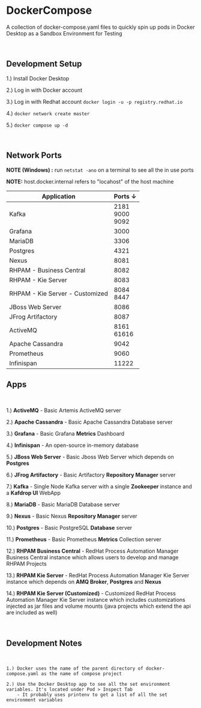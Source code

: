 # DockerCompose

A collection of docker-compose.yaml files to quickly spin up pods in Docker Desktop as a Sandbox Environment for Testing

<br/>

## Development Setup

1.) Install Docker Desktop

2.) Log in with Docker account

3.) Log in with Redhat account `docker login -u -p registry.redhat.io`

4.) `docker network create master`

5.) `docker compose up -d`

<br />

## Network Ports

**NOTE (Windows) :** run `netstat -ano` on a terminal to see all the in use ports

**NOTE:** host.docker.internal refers to "locahost" of the host machine

| Application | Ports ↓ |
| --- | --- |
| Kafka | 2181 <br /> 9000 <br /> 9092 |
| Grafana | 3000 |
| MariaDB | 3306 |
| Postgres | 4321 |
| Nexus | 8081 |
| RHPAM - Business Central | 8082 |
| RHPAM - Kie Server | 8083 |
| RHPAM - Kie Server - Customized | 8084 <br /> 8447 |
| JBoss Web Server | 8086 |
| JFrog Artifactory | 8087 |
| ActiveMQ | 8161 <br /> 61616 |
| Apache Cassandra | 9042 |
| Prometheus | 9060 |
| Infinispan | 11222 |

## Apps
<br/>

1.) **ActiveMQ** - Basic Artemis ActiveMQ server

2.) **Apache Cassandra** - Basic Apache Cassandra Database server

3.) **Grafana** - Basic Grafana **Metrics** Dashboard

4.) **Infinispan** - An open-source in-memory database

5.) **JBoss Web Server** - Basic Jboss Web Server which depends on **Postgres**

6.) **JFrog Artifactory** - Basic Artifactory **Repository Manager** server

7.) **Kafka** - Single Node Kafka server with a single **Zookeeper** instance and a **Kafdrop UI** WebApp

8.) **MariaDB** - Basic MariaDB Database server

9.) **Nexus** - Basic Nexus **Repository Manager** server

10.) **Postgres** - Basic PostgreSQL **Database** server

11.) **Prometheus** - Basic Prometheus **Metrics** Collection server

12.) **RHPAM Business Central** - RedHat Process Automation Manager Business Central instance which allows users to develop and manage RHPAM Projects

13.) **RHPAM Kie Server** - RedHat Process Automation Manager Kie Server instance which depends on **AMQ Broker**, **Postgres** and **Nexus**

14.) **RHPAM Kie Server (Customized)** - Customized RedHat Process Automation Manager Kie Server instance which includes customizations injected as jar files and volume mounts (java projects which extend the api are included as well)

<br/>

## Development Notes
<br/>

```
1.) Docker uses the name of the parent directory of docker-compose.yaml as the name of compose project

2.) Use the Docker Desktop app to see all the set environment variables. It's located under Pod > Inspect Tab
    - It probably uses printenv to get a list of all the set environment variables
```